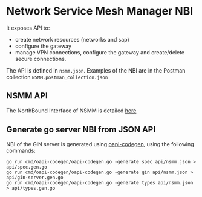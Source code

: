 # Network Service Mesh Manager NBI
It exposes API to:
- create network resources (networks and sap) 
- configure the gateway 
- manage VPN connections, configure the gateway and create/delete secure connections.

The API is defined in `nsmm.json`. Examples of the NBI are in the Postman collection `NSMM.postman_collection.json`

## NSMM API
The NorthBound Interface of NSMM is detailed [here](https://5gzorro.github.io/network-service-mesh-manager/ "NSMM API")


## Generate go server NBI from JSON API
NBI of the GIN server is generated using [oapi-codegen](https://github.com/deepmap/oapi-codegen), using the following commands:
```
go run cmd/oapi-codegen/oapi-codegen.go -generate spec api/nsmm.json > api/spec.gen.go
go run cmd/oapi-codegen/oapi-codegen.go -generate gin api/nsmm.json > api/gin-server.gen.go
go run cmd/oapi-codegen/oapi-codegen.go -generate types api/nsmm.json > api/types.gen.go
```
